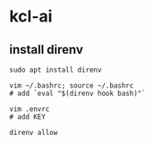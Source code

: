 # kcl-ai

## install direnv

```shell
sudo apt install direnv
```
```shell
vim ~/.bashrc; source ~/.bashrc
# add `eval "$(direnv hook bash)"`
```
```shell
vim .envrc
# add KEY
```
```shell
direnv allow
```
